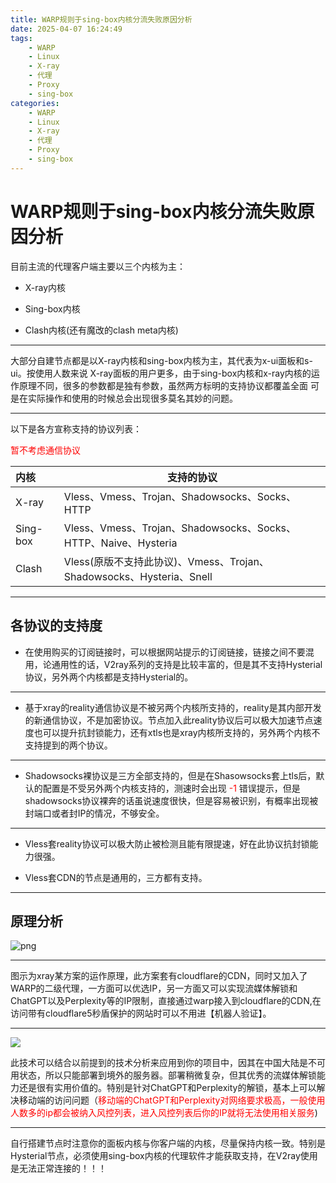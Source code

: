 ```yaml
---
title: WARP规则于sing-box内核分流失败原因分析
date: 2025-04-07 16:24:49
tags:
    - WARP
    - Linux
    - X-ray
    - 代理
    - Proxy
    - sing-box
categories:
    - WARP
    - Linux
    - X-ray
    - 代理
    - Proxy
    - sing-box
---
```

# WARP规则于sing-box内核分流失败原因分析



目前主流的代理客户端主要以三个内核为主：

- X-ray内核

- Sing-box内核

- Clash内核(还有魔改的clash meta内核)

---

大部分自建节点都是以X-ray内核和sing-box内核为主，其代表为x-ui面板和s-ui。按使用人数来说
X-ray面板的用户更多，由于sing-box内核和x-ray内核的运作原理不同，很多的参数都是独有参数，虽然两方标明的支持协议都覆盖全面
可是在实际操作和使用的时候总会出现很多莫名其妙的问题。

---

以下是各方宣称支持的协议列表：

<p style="color:red">暂不考虑通信协议</p>

| 内核     | 支持的协议                                                   |
| :------- | ------------------------------------------------------------ |
| X-ray    | Vless、Vmess、Trojan、Shadowsocks、Socks、HTTP               |
| Sing-box | Vless、Vmess、Trojan、Shadowsocks、Socks、HTTP、Naive、Hysteria |
| Clash    | Vless(原版不支持此协议)、Vmess、Trojan、Shadowsocks、Hysteria、Snell |

---

## 各协议的支持度

- 在使用购买的订阅链接时，可以根据网站提示的订阅链接，链接之间不要混用，论通用性的话，V2ray系列的支持是比较丰富的，但是其不支持Hysterial协议，另外两个内核都是支持Hysterial的。

---

- 基于xray的reality通信协议是不被另两个内核所支持的，reality是其内部开发的新通信协议，不是加密协议。节点加入此reality协议后可以极大加速节点速度也可以提升抗封锁能力，还有xtls也是xray内核所支持的，另外两个内核不支持提到的两个协议。

---

- Shadowsocks裸协议是三方全部支持的，但是在Shasowsocks套上tls后，默认的配置是不受另外两个内核支持的，测速时会出现<span style="color:red"> -1 </span>错误提示，但是shadowsocks协议裸奔的话虽说速度很快，但是容易被识别，有概率出现被封端口或者封IP的情况，不够安全。

---

- Vless套reality协议可以极大防止被检测且能有限提速，好在此协议抗封锁能力很强。

- Vless套CDN的节点是通用的，三方都有支持。

------



## 原理分析


![png](https://s2.loli.net/2025/04/07/jLurQMpAKt6wkhf.png)


---

  图示为xray某方案的运作原理，此方案套有cloudflare的CDN，同时又加入了WARP的二级代理，一方面可以优选IP，另一方面又可以实现流媒体解锁和ChatGPT以及Perplexity等的IP限制，直接通过warp接入到cloudflare的CDN,在访问带有cloudflare5秒盾保护的网站时可以不用进【机器人验证】。

---

![](https://global.discourse-cdn.com/cloudflare/optimized/3X/0/9/0941d3b69a35cd8357c812fe11f4bc950288dcce_2_1024x311.jpeg)

此技术可以结合以前提到的技术分析来应用到你的项目中，因其在中国大陆是不可用状态，所以只能部署到境外的服务器。部署稍微复杂，但其优秀的流媒体解锁能力还是很有实用价值的。特别是针对ChatGPT和Perplexity的解锁，基本上可以解决移动端的访问问题（<span style="color:red">移动端的ChatGPT和Perplexity对网络要求极高，一般使用人数多的ip都会被纳入风控列表，进入风控列表后你的IP就将无法使用相关服务</span>)

---

自行搭建节点时注意你的面板内核与你客户端的内核，尽量保持内核一致。特别是Hysterial节点，必须使用sing-box内核的代理软件才能获取支持，在V2ray使用是无法正常连接的！！！